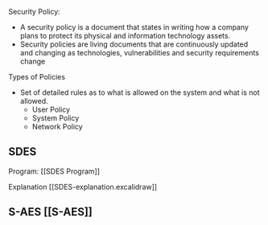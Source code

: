 
Security Policy:
- A security policy is a document that states in writing how a company plans to protect its physical and information technology assets.
- Security policies are living documents that are continuously updated and changing as technologies, vulnerabilities and security requirements change 

Types of Policies
- Set of detailed rules as to what is allowed on the system and what is not allowed.
	- User Policy
	- System Policy
	- Network Policy


## SDES

Program:
[[SDES Program]]

Explanation
[[SDES-explanation.excalidraw]]


## S-AES [[S-AES]]



